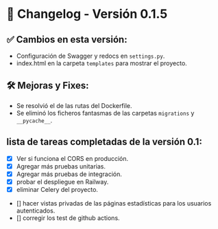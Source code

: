 # 🚀 Changelog - Versión 0.1.5

## ✅ Cambios en esta versión:

- Configuración de Swagger y redocs en `settings.py`.
- index.html en la carpeta `templates` para mostrar el proyecto.

## 🛠️ Mejoras y Fixes:

- Se resolvió el de las rutas del Dockerfile.
- Se eliminó los ficheros fantasmas de las carpetas `migrations` y `__pycache__`.

## lista de tareas completadas de la versión 0.1:

- [x] Ver si funciona el CORS en producción.
- [x] Agregar más pruebas unitarias.
- [x] Agregar más pruebas de integración.
- [x] probar el despliegue en Railway.
- [x] eliminar Celery del proyecto.
- [] hacer vistas privadas de las páginas estadísticas para los usuarios autenticados.
- [] corregir los test de github actions.
